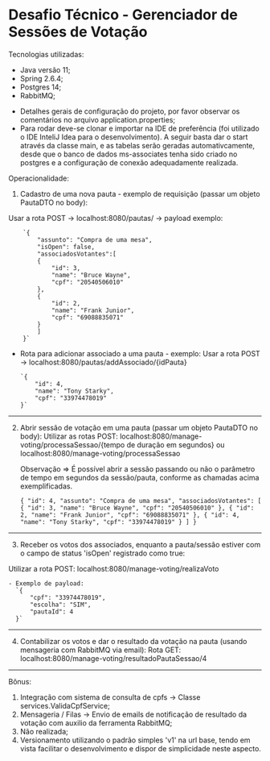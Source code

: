 # Desafio Técnico - Gerenciador de Sessões de Votação

Tecnologias utilizadas:
- Java versão 11;
- Spring 2.6.4;
- Postgres 14;
- RabbitMQ;

* Detalhes gerais de configuração do projeto, por favor observar os comentários no arquivo application.properties;
* Para rodar deve-se clonar e importar na IDE de preferência (foi utilizado o IDE InteliJ Idea para o desenvolvimento). A seguir basta dar o start através da classe main, e as tabelas serão geradas automativcamente, desde que o banco de dados ms-associates tenha sido criado no postgres e a configuração de conexão adequadamente realizada.

Operacionalidade:

1) Cadastro de uma nova pauta - exemplo de requisição (passar um objeto PautaDTO no body):

Usar a rota POST -> localhost:8080/pautas/ -> payload exemplo:

        `{
            "assunto": "Compra de uma mesa",
            "isOpen": false,
            "associadosVotantes":[
            {
                "id": 3,
                "name": "Bruce Wayne",
                "cpf": "20540506010"
            },
            {
                "id": 2,
                "name": "Frank Junior",
                "cpf": "69088835071"
            }
            ]
        }`

- Rota para adicionar associado a uma pauta - exemplo:
  Usar a rota POST -> localhost:8080/pautas/addAssociado/{idPauta}

      `{
          "id": 4,
          "name": "Tony Starky",
          "cpf": "33974478019"
      }`
---------------------------------------------------------------------------------------------

2) Abrir sessão de votação em uma pauta (passar um objeto PautaDTO no body):
  Utilizar as rotas POST: localhost:8080/manage-voting/processaSessao/{tempo de duração em segundos} ou localhost:8080/manage-voting/processaSessao 
    
    Observação => É possível abrir a sessão passando ou não o parâmetro de tempo em segundos da sessão/pauta, conforme as chamadas acima exemplificadas.

      `{
          "id": 4,
          "assunto": "Compra de uma mesa",
          "associadosVotantes": [
          {
              "id": 3,
              "name": "Bruce Wayne",
              "cpf": "20540506010"
          },
          {
              "id": 2,
              "name": "Frank Junior",
              "cpf": "69088835071"
          },
          {
              "id": 4,
              "name": "Tony Starky",
              "cpf": "33974478019"
          }
          ]
      }`

------------------------------------------------------------------------------------------------------------------------
3) Receber os votos dos associados, enquanto a pauta/sessão estiver com o campo de status 'isOpen' registrado como true:

  Utilizar a rota POST: localhost:8080/manage-voting/realizaVoto
  
    - Exemplo de payload:
      `{
          "cpf": "33974478019",
          "escolha": "SIM",
          "pautaId": 4
      }`
------------------------------------------------------------------------------------------------------------------------
4) Contabilizar os votos e dar o resultado da votação na pauta (usando mensageria com RabbitMQ via email):
  Rota GET: localhost:8080/manage-voting/resultadoPautaSessao/4
------------------------------------------------------------------------------------------------------------------------
Bônus:

1) Integração com sistema de consulta de cpfs -> Classe services.ValidaCpfService;
2) Mensageria / Filas -> Envio de emails de notificação de resultado da votação com auxilio da ferramenta RabbitMQ;
3) Não realizada;
4) Versionamento utilizando o padrão simples 'v1' na url base, tendo em vista facilitar o desenvolvimento e dispor de simplicidade neste aspecto.
